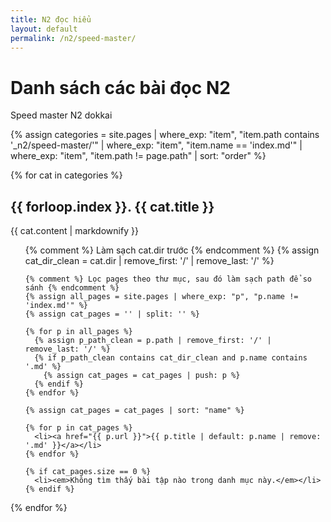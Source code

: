 ```yaml
---
title: N2 đọc hiểu
layout: default
permalink: /n2/speed-master/
---
```


# Danh sách các bài đọc N2

Speed master N2 dokkai

{% assign categories = site.pages
  | where_exp: "item", "item.path contains '_n2/speed-master/'"
  | where_exp: "item", "item.name == 'index.md'"
  | where_exp: "item", "item.path != page.path"
  | sort: "order" %}

{% for cat in categories %}
  <h2>{{ forloop.index }}. {{ cat.title }}</h2>
  <p>{{ cat.content | markdownify }}</p>

  <ul>
    {% comment %} Làm sạch cat.dir trước {% endcomment %}
    {% assign cat_dir_clean = cat.dir | remove_first: '/' | remove_last: '/' %}
    
    {% comment %} Lọc pages theo thư mục, sau đó làm sạch path để so sánh {% endcomment %}
    {% assign all_pages = site.pages | where_exp: "p", "p.name != 'index.md'" %}
    {% assign cat_pages = '' | split: '' %}
    
    {% for p in all_pages %}
      {% assign p_path_clean = p.path | remove_first: '/' | remove_last: '/' %}
      {% if p_path_clean contains cat_dir_clean and p.name contains '.md' %}
        {% assign cat_pages = cat_pages | push: p %}
      {% endif %}
    {% endfor %}
    
    {% assign cat_pages = cat_pages | sort: "name" %}
    
    {% for p in cat_pages %}
      <li><a href="{{ p.url }}">{{ p.title | default: p.name | remove: '.md' }}</a></li>
    {% endfor %}
    
    {% if cat_pages.size == 0 %}
      <li><em>Không tìm thấy bài tập nào trong danh mục này.</em></li>
    {% endif %}
  </ul>
{% endfor %}